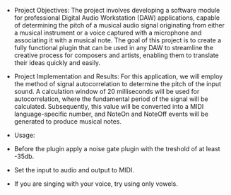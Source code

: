 - Project Objectives: The project involves developing a software module for professional Digital Audio Workstation (DAW) applications,
capable of determining the pitch of a musical audio signal originating from either a musical instrument or a voice captured with a microphone and associating it with a musical note.
The goal of this project is to create a fully functional plugin that can be used in any DAW to streamline the creative process for composers and artists, enabling them to translate their ideas quickly and easily.

- Project Implementation and Results: For this application, we will employ the method of signal autocorrelation to determine the pitch of the input sound.
A calculation window of 20 milliseconds will be used for autocorrelation, where the fundamental period of the signal will be calculated.
Subsequently, this value will be converted into a MIDI language-specific number, and NoteOn and NoteOff events will be generated to produce musical notes.

- Usage:
- Before the plugin apply a noise gate plugin with the treshold of at least -35db.
- Set the input to audio and output to MIDI.
- If you are singing with your voice, try using only vowels.
